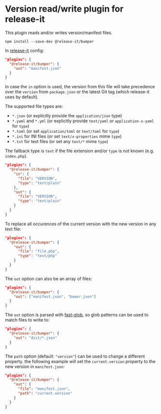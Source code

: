 # Version read/write plugin for release-it

This plugin reads and/or writes version/manifest files.

```
npm install --save-dev @release-it/bumper
```

In [release-it](https://github.com/release-it/release-it) config:

```json
"plugins": {
  "@release-it/bumper": {
    "out": "manifest.json"
  }
}
```

In case the `in` option is used, the version from this file will take precedence over the `version` from `package.json`
or the latest Git tag (which release-it uses by default).

The supported file types are:

- `*.json` (or explicitly provide the `application/json` type)
- `*.yaml` and `*.yml` (or explicitly provide `text/yaml` or `application-x-yaml` for `type`)
- `*.toml` (or set `application/toml` or `text/toml` for `type`)
- `*.ini` for INI files (or set `text/x-properties` mime `type`)
- `*.txt` for text files (or set any `text/*` mime `type`)

The fallback type is `text` if the file extension and/or `type` is not known (e.g. `index.php`).

```json
"plugins": {
  "@release-it/bumper": {
    "in": {
      "file": "VERSION",
      "type": "text/plain"
    },
    "out": {
      "file": "VERSION",
      "type": "text/plain"
    }
  }
}
```

To replace all occurences of the current version with the new version in any text file:

```json
"plugins": {
  "@release-it/bumper": {
    "out": {
      "file": "file.php",
      "type": "text/php"
    }
  }
}
```

The `out` option can also be an array of files:

```json
"plugins": {
  "@release-it/bumper": {
    "out": ["manifest.json", "bower.json"]
  }
}
```

The `out` option is parsed with [fast-glob](https://github.com/mrmlnc/fast-glob), so glob patterns can be used to match
files to write to:

```json
"plugins": {
  "@release-it/bumper": {
    "out": "dist/*.json"
  }
}
```

The `path` option (default: `"version"`) can be used to change a different property. the following example will set the
`current.version` property to the new version in `manifest.json`:

```json
"plugins": {
  "@release-it/bumper": {
    "out": {
      "file": "manifest.json",
      "path": "current.version"
    }
  }
}
```
